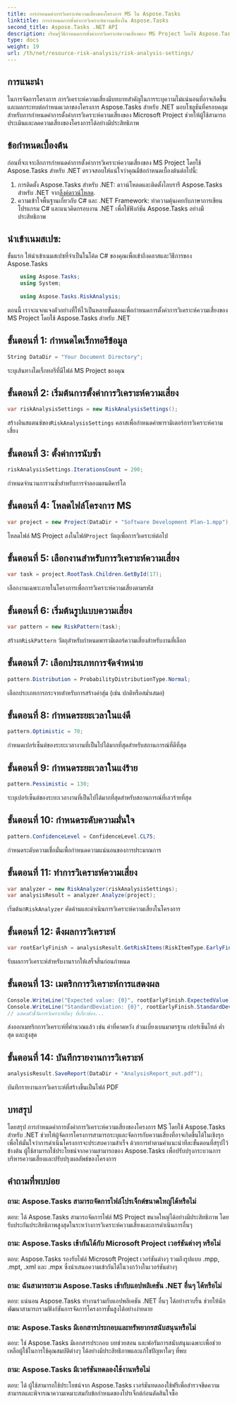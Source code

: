 ```yaml
---
title: การกำหนดค่าการวิเคราะห์ความเสี่ยงของโครงการ MS ใน Aspose.Tasks
linktitle: การกำหนดการตั้งค่าการวิเคราะห์ความเสี่ยงใน Aspose.Tasks
second_title: Aspose.Tasks .NET API
description: เรียนรู้วิธีกำหนดการตั้งค่าการวิเคราะห์ความเสี่ยงของ MS Project โดยใช้ Aspose.Tasks สำหรับ .NET เพิ่มประสิทธิภาพการจัดการโครงการด้วยเทคนิคการประเมินความเสี่ยงขั้นสูง
type: docs
weight: 19
url: /th/net/resource-risk-analysis/risk-analysis-settings/
---
```

## การแนะนำ
ในการจัดการโครงการ การวิเคราะห์ความเสี่ยงมีบทบาทสำคัญในการระบุความไม่แน่นอนที่อาจเกิดขึ้นและผลกระทบต่อกำหนดเวลาของโครงการ Aspose.Tasks สำหรับ .NET มอบโซลูชันที่ครอบคลุมสำหรับการกำหนดค่าการตั้งค่าการวิเคราะห์ความเสี่ยงของ Microsoft Project ช่วยให้ผู้ใช้สามารถประเมินและลดความเสี่ยงของโครงการได้อย่างมีประสิทธิภาพ
## ข้อกำหนดเบื้องต้น

ก่อนที่จะเจาะลึกการกำหนดค่าการตั้งค่าการวิเคราะห์ความเสี่ยงของ MS Project โดยใช้ Aspose.Tasks สำหรับ .NET ตรวจสอบให้แน่ใจว่าคุณมีข้อกำหนดเบื้องต้นต่อไปนี้:
1.  การติดตั้ง Aspose.Tasks สำหรับ .NET: ดาวน์โหลดและติดตั้งไลบรารี Aspose.Tasks สำหรับ .NET จาก[ลิ้งค์ดาวน์โหลด](https://releases.aspose.com/tasks/net/).
2. ความเข้าใจพื้นฐานเกี่ยวกับ C# และ .NET Framework: ทำความคุ้นเคยกับภาษาการเขียนโปรแกรม C# และแนวคิดกรอบงาน .NET เพื่อใช้ฟังก์ชัน Aspose.Tasks อย่างมีประสิทธิภาพ

## นำเข้าเนมสเปซ:
ขั้นแรก ให้นำเข้าเนมสเปซที่จำเป็นในโค้ด C# ของคุณเพื่อเข้าถึงคลาสและวิธีการของ Aspose.Tasks
```csharp
    using Aspose.Tasks;
    using System;
    
    using Aspose.Tasks.RiskAnalysis;
```

ตอนนี้ เราจะแจกแจงตัวอย่างที่ให้ไว้เป็นหลายขั้นตอนเพื่อกำหนดการตั้งค่าการวิเคราะห์ความเสี่ยงของ MS Project โดยใช้ Aspose.Tasks สำหรับ .NET
## ขั้นตอนที่ 1: กำหนดไดเร็กทอรีข้อมูล
```csharp
String DataDir = "Your Document Directory";
```
ระบุเส้นทางไดเร็กทอรีที่มีไฟล์ MS Project ของคุณ
## ขั้นตอนที่ 2: เริ่มต้นการตั้งค่าการวิเคราะห์ความเสี่ยง
```csharp
var riskAnalysisSettings = new RiskAnalysisSettings();
```
 สร้างอินสแตนซ์ของ`RiskAnalysisSettings` คลาสเพื่อกำหนดค่าพารามิเตอร์การวิเคราะห์ความเสี่ยง
## ขั้นตอนที่ 3: ตั้งค่าการนับซ้ำ
```csharp
riskAnalysisSettings.IterationsCount = 200;
```
กำหนดจำนวนการวนซ้ำสำหรับการจำลองมอนติคาร์โล
## ขั้นตอนที่ 4: โหลดไฟล์โครงการ MS
```csharp
var project = new Project(DataDir + "Software Development Plan-1.mpp");
```
 โหลดไฟล์ MS Project ลงในไฟล์`Project` วัตถุเพื่อการวิเคราะห์ต่อไป
## ขั้นตอนที่ 5: เลือกงานสำหรับการวิเคราะห์ความเสี่ยง
```csharp
var task = project.RootTask.Children.GetById(17);
```
เลือกงานเฉพาะภายในโครงการเพื่อการวิเคราะห์ความเสี่ยงตามรหัส
## ขั้นตอนที่ 6: เริ่มต้นรูปแบบความเสี่ยง
```csharp
var pattern = new RiskPattern(task);
```
 สร้างก`RiskPattern` วัตถุสำหรับกำหนดพารามิเตอร์ความเสี่ยงสำหรับงานที่เลือก
## ขั้นตอนที่ 7: เลือกประเภทการจัดจำหน่าย
```csharp
pattern.Distribution = ProbabilityDistributionType.Normal;
```
เลือกประเภทการกระจายสำหรับการสร้างค่าสุ่ม (เช่น ปกติหรือสม่ำเสมอ)
## ขั้นตอนที่ 8: กำหนดระยะเวลาในแง่ดี
```csharp
pattern.Optimistic = 70;
```
กำหนดเปอร์เซ็นต์ของระยะเวลางานที่เป็นไปได้มากที่สุดสำหรับสถานการณ์ที่ดีที่สุด
## ขั้นตอนที่ 9: กำหนดระยะเวลาในแง่ร้าย
```csharp
pattern.Pessimistic = 130;
```
ระบุเปอร์เซ็นต์ของระยะเวลางานที่เป็นไปได้มากที่สุดสำหรับสถานการณ์ที่เลวร้ายที่สุด
## ขั้นตอนที่ 10: กำหนดระดับความมั่นใจ
```csharp
pattern.ConfidenceLevel = ConfidenceLevel.CL75;
```
กำหนดระดับความเชื่อมั่นเพื่อกำหนดความแน่นอนของการประมาณการ
## ขั้นตอนที่ 11: ทำการวิเคราะห์ความเสี่ยง
```csharp
var analyzer = new RiskAnalyzer(riskAnalysisSettings);
var analysisResult = analyzer.Analyze(project);
```
 เริ่มต้นก`RiskAnalyzer` คัดค้านและดำเนินการวิเคราะห์ความเสี่ยงในโครงการ
## ขั้นตอนที่ 12: ดึงผลการวิเคราะห์
```csharp
var rootEarlyFinish = analysisResult.GetRiskItems(RiskItemType.EarlyFinish).Get(project.RootTask);
```
รับผลการวิเคราะห์สำหรับงานรากให้เสร็จสิ้นก่อนกำหนด
## ขั้นตอนที่ 13: เมตริกการวิเคราะห์การแสดงผล
```csharp
Console.WriteLine("Expected value: {0}", rootEarlyFinish.ExpectedValue);
Console.WriteLine("StandardDeviation: {0}", rootEarlyFinish.StandardDeviation);
// แสดงตัวชี้วัดการวิเคราะห์อื่นๆ ที่เกี่ยวข้อง...
```
ส่งออกเมทริกการวิเคราะห์ที่คำนวณแล้ว เช่น ค่าที่คาดหวัง ส่วนเบี่ยงเบนมาตรฐาน เปอร์เซ็นไทล์ ต่ำสุด และสูงสุด
## ขั้นตอนที่ 14: บันทึกรายงานการวิเคราะห์
```csharp
analysisResult.SaveReport(DataDir + "AnalysisReport_out.pdf");
```
บันทึกรายงานการวิเคราะห์ที่สร้างขึ้นเป็นไฟล์ PDF

## บทสรุป
โดยสรุป การกำหนดค่าการตั้งค่าการวิเคราะห์ความเสี่ยงของโครงการ MS โดยใช้ Aspose.Tasks สำหรับ .NET ช่วยให้ผู้จัดการโครงการสามารถระบุและจัดการกับความเสี่ยงที่อาจเกิดขึ้นได้ในเชิงรุก เพื่อให้มั่นใจว่าการดำเนินโครงการจะประสบความสำเร็จ ด้วยการทำตามคำแนะนำทีละขั้นตอนที่สรุปไว้ข้างต้น ผู้ใช้สามารถใช้ประโยชน์จากความสามารถของ Aspose.Tasks เพื่อปรับปรุงกระบวนการบริหารความเสี่ยงและปรับปรุงผลลัพธ์ของโครงการ
## คำถามที่พบบ่อย
### ถาม: Aspose.Tasks สามารถจัดการไฟล์โปรเจ็กต์ขนาดใหญ่ได้หรือไม่
ตอบ: ได้ Aspose.Tasks สามารถจัดการไฟล์ MS Project ขนาดใหญ่ได้อย่างมีประสิทธิภาพ โดยรับประกันประสิทธิภาพสูงสุดในระหว่างการวิเคราะห์ความเสี่ยงและการดำเนินการอื่นๆ
### ถาม: Aspose.Tasks เข้ากันได้กับ Microsoft Project เวอร์ชันต่างๆ หรือไม่
ตอบ: Aspose.Tasks รองรับไฟล์ Microsoft Project เวอร์ชันต่างๆ รวมถึงรูปแบบ .mpp, .mpt, .xml และ .mpx ซึ่งนำเสนอความเข้ากันได้ในวงกว้างในเวอร์ชันต่างๆ
### ถาม: ฉันสามารถรวม Aspose.Tasks เข้ากับแอปพลิเคชัน .NET อื่นๆ ได้หรือไม่
ตอบ: แน่นอน Aspose.Tasks ทำงานร่วมกับแอปพลิเคชัน .NET อื่นๆ ได้อย่างราบรื่น ช่วยให้นักพัฒนาสามารถรวมฟังก์ชันการจัดการโครงการขั้นสูงได้อย่างง่ายดาย
### ถาม: Aspose.Tasks มีเอกสารประกอบและทรัพยากรสนับสนุนหรือไม่
ตอบ: ใช่ Aspose.Tasks มีเอกสารประกอบ บทช่วยสอน และฟอรัมการสนับสนุนเฉพาะเพื่อช่วยเหลือผู้ใช้ในการใช้คุณสมบัติต่างๆ ได้อย่างมีประสิทธิภาพและแก้ไขปัญหาใดๆ ที่พบ
### ถาม: Aspose.Tasks มีเวอร์ชันทดลองใช้งานหรือไม่
ตอบ: ได้ ผู้ใช้สามารถใช้ประโยชน์จาก Aspose.Tasks เวอร์ชันทดลองใช้ฟรีเพื่อสำรวจขีดความสามารถและพิจารณาความเหมาะสมกับข้อกำหนดของโปรเจ็กต์ก่อนตัดสินใจซื้อ